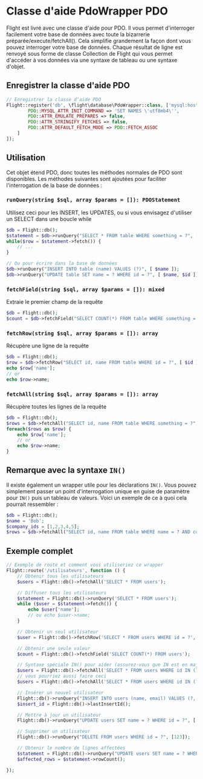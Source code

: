 # Classe d'aide PdoWrapper PDO

Flight est livré avec une classe d'aide pour PDO. Il vous permet d'interroger facilement votre base de données avec toute la bizarrerie préparée/execute/fetchAll(). Cela simplifie grandement la façon dont vous pouvez interroger votre base de données. Chaque résultat de ligne est renvoyé sous forme de classe Collection de Flight qui vous permet d'accéder à vos données via une syntaxe de tableau ou une syntaxe d'objet.

## Enregistrer la classe d'aide PDO

```php
// Enregistrer la classe d'aide PDO
Flight::register('db', \flight\database\PdoWrapper::class, ['mysql:host=localhost;dbname=cool_db_name', 'user', 'pass', [
		PDO::MYSQL_ATTR_INIT_COMMAND => 'SET NAMES \'utf8mb4\'',
		PDO::ATTR_EMULATE_PREPARES => false,
		PDO::ATTR_STRINGIFY_FETCHES => false,
		PDO::ATTR_DEFAULT_FETCH_MODE => PDO::FETCH_ASSOC
	]
]);
```

## Utilisation
Cet objet étend PDO, donc toutes les méthodes normales de PDO sont disponibles. Les méthodes suivantes sont ajoutées pour faciliter l'interrogation de la base de données :

### `runQuery(string $sql, array $params = []): PDOStatement`
Utilisez ceci pour les INSERT, les UPDATES, ou si vous envisagez d'utiliser un SELECT dans une boucle while

```php
$db = Flight::db();
$statement = $db->runQuery("SELECT * FROM table WHERE something = ?", [ $something ]);
while($row = $statement->fetch()) {
	// ...
}

// Ou pour écrire dans la base de données
$db->runQuery("INSERT INTO table (name) VALUES (?)", [ $name ]);
$db->runQuery("UPDATE table SET name = ? WHERE id = ?", [ $name, $id ]);
```

### `fetchField(string $sql, array $params = []): mixed`
Extraie le premier champ de la requête

```php
$db = Flight::db();
$count = $db->fetchField("SELECT COUNT(*) FROM table WHERE something = ?", [ $something ]);
```

### `fetchRow(string $sql, array $params = []): array`
Récupère une ligne de la requête

```php
$db = Flight::db();
$row = $db->fetchRow("SELECT id, name FROM table WHERE id = ?", [ $id ]);
echo $row['name'];
// or
echo $row->name;
```

### `fetchAll(string $sql, array $params = []): array`
Récupère toutes les lignes de la requête

```php
$db = Flight::db();
$rows = $db->fetchAll("SELECT id, name FROM table WHERE something = ?", [ $something ]);
foreach($rows as $row) {
	echo $row['name'];
	// or
	echo $row->name;
}
```

## Remarque avec la syntaxe `IN()`
Il existe également un wrapper utile pour les déclarations `IN()`. Vous pouvez simplement passer un point d'interrogation unique en guise de paramètre pour `IN()` puis un tableau de valeurs. Voici un exemple de ce à quoi cela pourrait ressembler :

```php
$db = Flight::db();
$name = 'Bob';
$company_ids = [1,2,3,4,5];
$rows = $db->fetchAll("SELECT id, name FROM table WHERE name = ? AND company_id IN (?)", [ $name, $company_ids ]);
```

## Exemple complet

```php
// Exemple de route et comment vous utiliseriez ce wrapper
Flight::route('/utilisateurs', function () {
	// Obtenir tous les utilisateurs
	$users = Flight::db()->fetchAll('SELECT * FROM users');

	// Diffuser tous les utilisateurs
	$statement = Flight::db()->runQuery('SELECT * FROM users');
	while ($user = $statement->fetch()) {
		echo $user['name'];
		// ou echo $user->name;
	}

	// Obtenir un seul utilisateur
	$user = Flight::db()->fetchRow('SELECT * FROM users WHERE id = ?', [123]);

	// Obtenir une seule valeur
	$count = Flight::db()->fetchField('SELECT COUNT(*) FROM users');

	// Syntaxe spéciale IN() pour aider (assurez-vous que IN est en majuscules)
	$users = Flight::db()->fetchAll('SELECT * FROM users WHERE id IN (?)', [[1,2,3,4,5]]);
	// vous pourriez aussi faire ceci
	$users = Flight::db()->fetchAll('SELECT * FROM users WHERE id IN (?)', [ '1,2,3,4,5']);

	// Insérer un nouvel utilisateur
	Flight::db()->runQuery("INSERT INTO users (name, email) VALUES (?, ?)", ['Bob', 'bob@example.com']);
	$insert_id = Flight::db()->lastInsertId();

	// Mettre à jour un utilisateur
	Flight::db()->runQuery("UPDATE users SET name = ? WHERE id = ?", ['Bob', 123]);

	// Supprimer un utilisateur
	Flight::db()->runQuery("DELETE FROM users WHERE id = ?", [123]);

	// Obtenir le nombre de lignes affectées
	$statement = Flight::db()->runQuery("UPDATE users SET name = ? WHERE name = ?", ['Bob', 'Sally']);
	$affected_rows = $statement->rowCount();

});
```